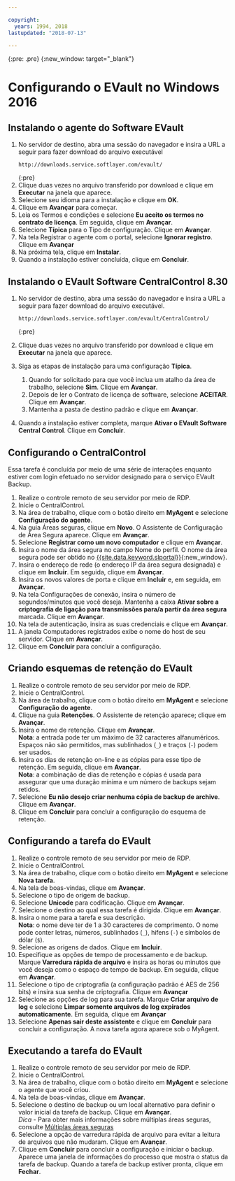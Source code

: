 ```yaml
---

copyright:
  years: 1994, 2018
lastupdated: "2018-07-13"

---
```

{:pre: .pre}
{:new_window: target="_blank"}

# Configurando o EVault no Windows 2016

## Instalando o agente do Software EVault

1. No servidor de destino, abra uma sessão do navegador e insira a URL a seguir para fazer download do
arquivo executável
   ```
   http://downloads.service.softlayer.com/evault/
   ```
   {:pre}
2. Clique duas vezes no arquivo transferido por download e clique em **Executar** na janela que aparece.
3. Selecione seu idioma para a instalação e clique em **OK**.
4. Clique em **Avançar** para começar.
5. Leia os Termos e condições e selecione **Eu aceito os termos no contrato de licença**. Em seguida, clique em **Avançar**.
6. Selecione **Típica** para o Tipo de configuração. Clique em **Avançar**.
7. Na tela Registrar o agente com o portal, selecione **Ignorar registro**. Clique em **Avançar**
8. Na próxima tela, clique em **Instalar**.
9. Quando a instalação estiver concluída, clique em **Concluir**.

## Instalando o EVault Software CentralControl 8.30

1. No servidor de destino, abra uma sessão do navegador e insira a URL a seguir para fazer download do
arquivo executável.

   ```
   http://downloads.service.softlayer.com/evault/CentralControl/
   ```
   {:pre}

2. Clique duas vezes no arquivo transferido por download e clique em **Executar** na janela que aparece.
3. Siga as etapas de instalação para uma configuração **Típica**.
   1. Quando for solicitado para que você inclua um atalho da área de trabalho, selecione **Sim**. Clique em **Avançar**.
   2. Depois de ler o Contrato de licença de software, selecione **ACEITAR**. Clique em **Avançar**.
   3. Mantenha a pasta de destino padrão e clique em **Avançar**.
4. Quando a instalação estiver completa, marque **Ativar o EVault Software Central Control**. Clique em **Concluir**.


## Configurando o CentralControl

Essa tarefa é concluída por meio de uma série de interações enquanto estiver com login efetuado no
servidor designado para o serviço EVault Backup.

1. Realize o controle remoto de seu servidor por meio de RDP.
2. Inicie o CentralControl.
3. Na área de trabalho, clique com o botão direito em **MyAgent** e selecione **Configuração do agente**.
4. Na guia Áreas seguras, clique em **Novo**. O Assistente de Configuração de Área Segura aparece. Clique em **Avançar**.
5. Selecione **Registrar como um novo computador** e clique em
**Avançar**.
6. Insira o nome da área segura no campo Nome do perfil. O nome da área segura pode ser obtido no [{{site.data.keyword.slportal}}](https://control.softlayer.com/){:new_window}.
6. Insira o endereço de rede (o endereço IP da área segura designada) e clique em **Incluir**. Em seguida, clique em **Avançar**.
7. Insira os novos valores de porta e clique em **Incluir** e, em seguida, em **Avançar**.
8. Na tela Configurações de conexão, insira o número de segundos/minutos que você deseja. Mantenha a caixa **Ativar sobre a criptografia de ligação para transmissões para/a partir da área segura** marcada. Clique em **Avançar**.
9. Na tela de autenticação, insira as suas credenciais e clique em **Avançar**.
10. A janela Computadores registrados exibe o nome do host de seu servidor. Clique em **Avançar**.
11.	Clique em **Concluir** para concluir a configuração.


## Criando esquemas de retenção do EVault

1. Realize o controle remoto de seu servidor por meio de RDP.
2. Inicie o CentralControl.
3. Na área de trabalho, clique com o botão direito em **MyAgent** e selecione **Configuração do agente**.
4. Clique na guia **Retenções**. O Assistente de retenção aparece; clique em **Avançar**.
5. Insira o nome de retenção. Clique em **Avançar**.<br/>
   **Nota**: a entrada pode ter um máximo de 32 caracteres alfanuméricos. Espaços não são permitidos, mas sublinhados (`_`) e traços (`-`) podem ser usados.
6. Insira os dias de retenção on-line e as cópias para esse tipo de retenção. Em seguida, clique em **Avançar**.<br/>
   **Nota**: a combinação de dias de retenção e cópias é usada para assegurar que uma duração mínima e um número de backups sejam retidos.
7. Selecione **Eu não desejo criar nenhuma cópia de backup de archive**. Clique em **Avançar**.
8. Clique em **Concluir** para concluir a configuração do esquema de retenção.


## Configurando a tarefa do EVault

1. Realize o controle remoto de seu servidor por meio de RDP.
2. Inicie o CentralControl.
3. Na área de trabalho, clique com o botão direito em **MyAgent** e selecione **Nova tarefa**. 
4. Na tela de boas-vindas, clique em **Avançar**.
5. Selecione o tipo de origem de backup.
6. Selecione **Unicode** para codificação. Clique em **Avançar**.
7. Selecione o destino ao qual essa tarefa é dirigida. Clique em **Avançar**.
8. Insira o nome para a tarefa e sua descrição.<br/>
   **Nota**: o nome deve ter de 1 a 30 caracteres de comprimento. O nome pode conter letras, números, sublinhados (`_`), hifens (`-`) e símbolos de dólar (`$`).
9. Selecione as origens de dados. Clique em **Incluir**.
10. Especifique as opções de tempo de processamento e de backup. Marque **Varredura rápida de arquivo** e insira as horas ou minutos que você deseja como o espaço de tempo de backup. Em seguida, clique em **Avançar**.
11. Selecione o tipo de criptografia (a configuração padrão é AES de 256 bits) e insira sua senha de criptografia. Clique em **Avançar**
12. Selecione as opções de log para sua tarefa. Marque **Criar arquivo de log** e selecione **Limpar somente arquivos de log expirados automaticamente**. Em seguida, clique em **Avançar**
13. Selecione **Apenas sair deste assistente** e clique em **Concluir** para concluir a configuração. A nova tarefa agora aparece sob o MyAgent.


## Executando a tarefa do EVault

1. Realize o controle remoto de seu servidor por meio de RDP.
2. Inicie o CentralControl.
3. Na área de trabalho, clique com o botão direito em **MyAgent** e selecione o agente que você criou.
4. Na tela de boas-vindas, clique em **Avançar**.
5. Selecione o destino de backup ou um local alternativo para definir o valor inicial da tarefa de backup. Clique em **Avançar**.<br/>
   *Dica* - Para obter mais informações sobre múltiplas áreas seguras, consulte [Múltiplas áreas seguras](multivaulting.html)
6. Selecione a opção de varredura rápida de arquivo para evitar a leitura de arquivos que não mudaram. Clique em **Avançar**.
7. Clique em **Concluir** para concluir a configuração e iniciar o backup. Aparece uma janela de informações do processo que mostra o status da tarefa de backup. Quando a tarefa de backup estiver pronta, clique em **Fechar**.
